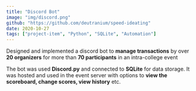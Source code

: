 ```yaml
---
title: "Discord Bot"
image: "img/discord.png"
github: "https://github.com/deutranium/speed-ideating"
date: 2020-10-27
tags: ["project-item", "Python", "SQLite", "Automation"]
---
```

Designed and implemented a discord bot to **manage transactions** by over **20 organizers** for more than **70 participants** in an intra-college event

The bot was used **Discord.py** and connected to **SQLite** for data storage. It was hosted and used in the event server with options to **view the scoreboard, change scores, view history** etc.
